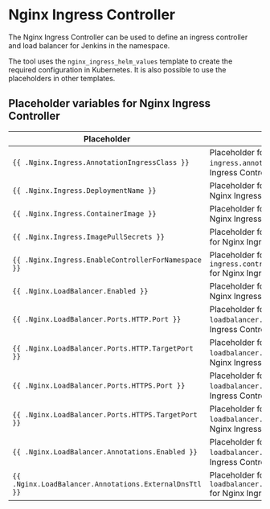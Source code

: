 # Nginx Ingress Controller

The Nginx Ingress Controller can be used to define an ingress controller and load balancer for Jenkins in the namespace.

The tool uses the `nginx_ingress_helm_values` template to create the required configuration in Kubernetes.
It is also possible to use the placeholders in other templates.

## Placeholder variables for Nginx Ingress Controller

| Placeholder | Description | Source |
| --- | --- | --- |
| `{{ .Nginx.Ingress.AnnotationIngressClass }}` | Placeholder for `ingress.annotationIngressClass` for Nginx Ingress Controller | configuration `NGINX_INGRESS_ANNOTATION_CLASS` |
| `{{ .Nginx.Ingress.DeploymentName }}` | Placeholder for `ingress.deploymentName` for Nginx Ingress Controller | configuration `NGINX_INGRESS_DEPLOYMENT_NAME` |
| `{{ .Nginx.Ingress.ContainerImage }}` | Placeholder for `ingress.containerImage` for Nginx Ingress Controller | configuration `NGINX_INGRESS_CONTROLLER_CONTAINER_IMAGE` |
| `{{ .Nginx.Ingress.ImagePullSecrets }}` | Placeholder for `ingress.imagePullSecrets` for Nginx Ingress Controller | configuration `NGINX_INGRESS_CONTROLLER_CONTAINER_PULL_SECRETS` |
| `{{ .Nginx.Ingress.EnableControllerForNamespace }}` | Placeholder for `ingress.controllerForNamespace.enabled` for Nginx Ingress Controller | configuration `NGINX_INGRESS_CONTROLLER_FOR_NAMESPACE` |
| `{{ .Nginx.LoadBalancer.Enabled }}` | Placeholder for `loadbalancer.enabled` for Nginx Ingress Controller load balancer | configuration `NGINX_LOADBALANCER_ENABLED` |
| `{{ .Nginx.LoadBalancer.Ports.HTTP.Port }}` | Placeholder for `loadbalancer.ports.http.port` for Nginx Ingress Controller load balancer | configuration `NGINX_LOADBALANCER_HTTP_PORT` |
| `{{ .Nginx.LoadBalancer.Ports.HTTP.TargetPort }}` | Placeholder for `loadbalancer.ports.http.targetPort` for Nginx Ingress Controller load balancer | configuration `NGINX_LOADBALANCER_HTTP_TARGETPORT` |
| `{{ .Nginx.LoadBalancer.Ports.HTTPS.Port }}` | Placeholder for `loadbalancer.ports.https.port` for Nginx Ingress Controller load balancer | configuration `NGINX_LOADBALANCER_HTTPS_PORT` |
| `{{ .Nginx.LoadBalancer.Ports.HTTPS.TargetPort }}` | Placeholder for `loadbalancer.ports.https.targetPort` for Nginx Ingress Controller load balancer | configuration `NGINX_LOADBALANCER_HTTPS_TARGETPORT` |
| `{{ .Nginx.LoadBalancer.Annotations.Enabled }}` | Placeholder for `loadbalancer.annotations.enabled` for Nginx Ingress Controller load balancer | configuration `NGINX_LOADBALANCER_ANNOTATIONS_ENABLED` |
| `{{ .Nginx.LoadBalancer.Annotations.ExternalDnsTtl }}` | Placeholder for `loadbalancer.annotations.external_dns_ttl` for Nginx Ingress Controller load balancer | configuration `NGINX_LOADBALANCER_ANNOTATIONS_EXT_DNS_TTL` |
